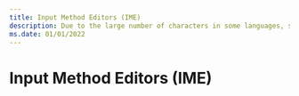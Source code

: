 ```yaml
---
title: Input Method Editors (IME)
description: Due to the large number of characters in some languages, special input methods are required to enter text. Some languages have an Input Method Editor (IME) for entering text.
ms.date: 01/01/2022
---
```


# Input Method Editors (IME)

